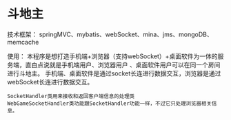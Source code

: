 # 斗地主

技术框架：
	springMVC、mybatis、webSocket、mina、jms、mongoDB、memcache

使用：
	本程序是想打造手机端+浏览器（支持webSocket）+桌面软件为一体的服务端，直白点说就是手机端用户、浏览器用户
	、桌面软件用户可以在同一个房间进行斗地主。
	手机端、桌面软件是通过socket长连进行数据交互，浏览器是通过webSocket长连进行数据交互。

	SocketHandler类用来接收和返回客户端信息的处理类
	WebGameSocketHandler类功能跟SocketHandler功能一样，不过它只处理浏览器相关信息。

